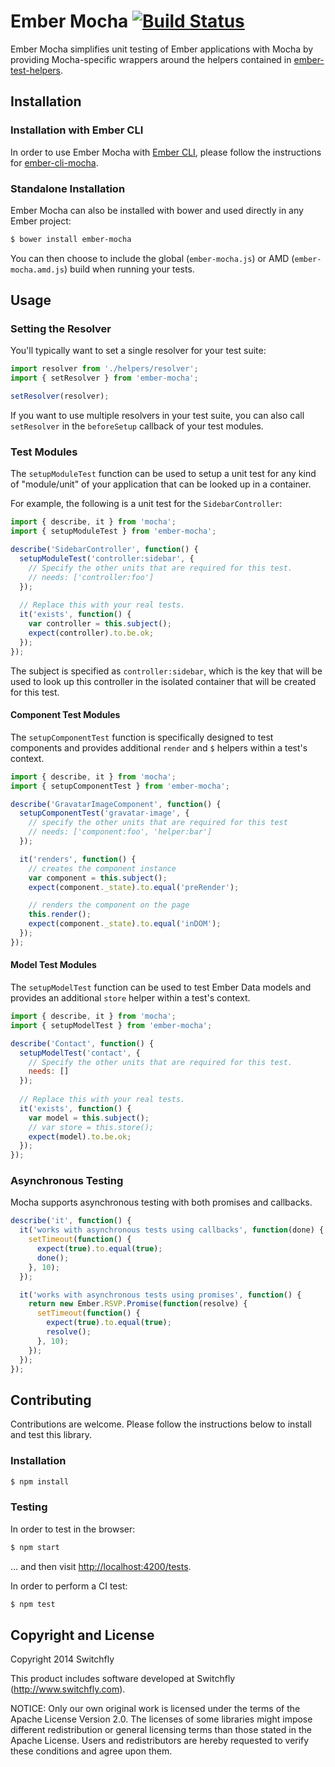 # Ember Mocha [![Build Status](https://secure.travis-ci.org/switchfly/ember-mocha.png?branch=master)](http://travis-ci.org/switchfly/ember-mocha)

Ember Mocha simplifies unit testing of Ember applications with Mocha by
providing Mocha-specific wrappers around the helpers contained in
[ember-test-helpers](https://github.com/switchfly/ember-test-helpers).

## Installation

### Installation with Ember CLI

In order to use Ember Mocha with [Ember CLI](http://www.ember-cli.com/),
please follow the instructions for
[ember-cli-mocha](https://github.com/switchfly/ember-cli-mocha).

### Standalone Installation

Ember Mocha can also be installed with bower and used directly in any Ember
project:

```sh
$ bower install ember-mocha
```

You can then choose to include the global (`ember-mocha.js`) or AMD
(`ember-mocha.amd.js`) build when running your tests.

## Usage

### Setting the Resolver

You'll typically want to set a single resolver for your test suite:

```javascript
import resolver from './helpers/resolver';
import { setResolver } from 'ember-mocha';

setResolver(resolver);
```

If you want to use multiple resolvers in your test suite, you can also
call `setResolver` in the `beforeSetup` callback of your test modules.

### Test Modules

The `setupModuleTest` function can be used to setup a unit test for any kind
of "module/unit" of your application that can be looked up in a container.

For example, the following is a unit test for the `SidebarController`:

```javascript
import { describe, it } from 'mocha';
import { setupModuleTest } from 'ember-mocha';

describe('SidebarController', function() {
  setupModuleTest('controller:sidebar', {
    // Specify the other units that are required for this test.
    // needs: ['controller:foo']
  });
  
  // Replace this with your real tests.
  it('exists', function() {
    var controller = this.subject();
    expect(controller).to.be.ok;
  });
});

```

The subject is specified as `controller:sidebar`, which is the key that will
be used to look up this controller in the isolated container that will be
created for this test.

#### Component Test Modules

The `setupComponentTest` function is specifically designed to test components
and provides additional `render` and `$` helpers within a test's context.

```javascript
import { describe, it } from 'mocha';
import { setupComponentTest } from 'ember-mocha';

describe('GravatarImageComponent', function() {
  setupComponentTest('gravatar-image', {
    // specify the other units that are required for this test
    // needs: ['component:foo', 'helper:bar']
  });

  it('renders', function() {
    // creates the component instance
    var component = this.subject();
    expect(component._state).to.equal('preRender');

    // renders the component on the page
    this.render();
    expect(component._state).to.equal('inDOM');
  });
});
```

#### Model Test Modules

The `setupModelTest` function can be used to test Ember Data models and
provides an additional `store` helper within a test's context.

```javascript
import { describe, it } from 'mocha';
import { setupModelTest } from 'ember-mocha';

describe('Contact', function() {
  setupModelTest('contact', {
    // Specify the other units that are required for this test.
    needs: []
  });
  
  // Replace this with your real tests.
  it('exists', function() {
    var model = this.subject();
    // var store = this.store();
    expect(model).to.be.ok;
  });
});
```

### Asynchronous Testing

Mocha supports asynchronous testing with both promises and callbacks.

```javascript
describe('it', function() {
  it('works with asynchronous tests using callbacks', function(done) {
    setTimeout(function() {
      expect(true).to.equal(true);
      done();
    }, 10);
  });

  it('works with asynchronous tests using promises', function() {
    return new Ember.RSVP.Promise(function(resolve) {
      setTimeout(function() {
        expect(true).to.equal(true);
        resolve();
      }, 10);
    });
  });
});
```

## Contributing

Contributions are welcome. Please follow the instructions below to install and
test this library.

### Installation

```sh
$ npm install
```

### Testing

In order to test in the browser:

```sh
$ npm start
```

... and then visit [http://localhost:4200/tests](http://localhost:4200/tests).

In order to perform a CI test:

```sh
$ npm test
```

## Copyright and License

Copyright 2014 Switchfly

This product includes software developed at
Switchfly (http://www.switchfly.com).

NOTICE: Only our own original work is licensed under the terms of the Apache
License Version 2.0. The licenses of some libraries might impose different
redistribution or general licensing terms than those stated in the Apache
License. Users and redistributors are hereby requested to verify these
conditions and agree upon them.
